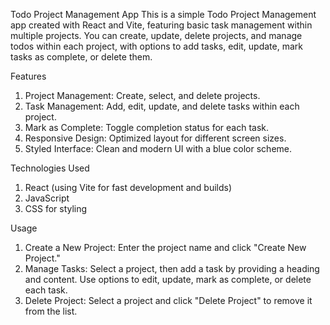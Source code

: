 Todo Project Management App
This is a simple Todo Project Management app created with React and Vite, featuring basic task management within multiple projects. You can create, update, delete projects, and manage todos within each project, with options to add tasks, edit, update, mark tasks as complete, or delete them.

Features
1. Project Management: Create, select, and delete projects.
2. Task Management: Add, edit, update, and delete tasks within each project.
3. Mark as Complete: Toggle completion status for each task.
4. Responsive Design: Optimized layout for different screen sizes.
5. Styled Interface: Clean and modern UI with a blue color scheme.

Technologies Used
1. React (using Vite for fast development and builds)
2. JavaScript
3. CSS for styling

Usage
1. Create a New Project: Enter the project name and click "Create New Project."
2. Manage Tasks: Select a project, then add a task by providing a heading and content. Use options to edit, update, mark as complete, or delete each task.
3. Delete Project: Select a project and click "Delete Project" to remove it from the list.
